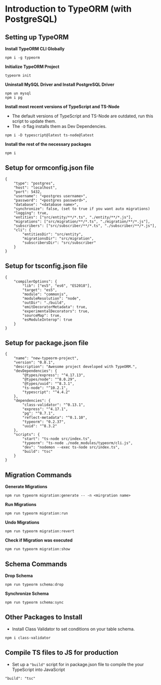 # Introduction to TypeORM (with PostgreSQL)

## Setting up TypeORM

**Install TypeORM CLI Globally**

```
npm i -g typeorm
```

**Initialize TypeORM Project**

```
typeorm init
```

**Uninstall MySQL Driver and Install PostgreSQL Driver**

```
npm un mysql
npm i pg
```

**Install most recent versions of TypeScript and TS-Node**

- The default versions of TypeScript and TS-Node are outdated, run this script to update them.
- The `-D` flag installs them as Dev Dependencies.

```
npm i -D typescript@latest ts-node@latest
```

**Install the rest of the necessary packages**

```
npm i
```

## Setup for ormconfig.json file

```
{
	"type": "postgres",
	"host": "localhost",
	"port": 5432,
	"username": "<postgres username>",
	"password": "<postgres password>",
	"database": "<database name>",
	"synchronize": false, (set to true if you want auto migrations)
	"logging": true,
	"entities": ["src/entity/**/*.ts", "./entity/**/*.js"],
	"migrations": ["src/migration/**/*.ts", "./migration/**/*.js"],
	"subscribers": ["src/subscriber/**/*.ts", "./subscriber/**/*.js"],
	"cli": {
		"entitiesDir": "src/entity",
		"migrationsDir": "src/migration",
		"subscribersDir": "src/subscriber"
	}
}

```

## Setup for tsconfig.json file

```
{
	"compilerOptions": {
		"lib": ["es5", "es6", "ES2018"],
		"target": "es5",
		"module": "commonjs",
		"moduleResolution": "node",
		"outDir": "./build",
		"emitDecoratorMetadata": true,
		"experimentalDecorators": true,
		"sourceMap": true,
		"esModuleInterop": true
	}
}
```

## Setup for package.json file

```
{
	"name": "new-typeorm-project",
	"version": "0.0.1",
	"description": "Awesome project developed with TypeORM.",
	"devDependencies": {
		"@types/express": "^4.17.13",
		"@types/node": "^8.0.29",
		"@types/uuid": "^8.3.1",
		"ts-node": "^10.2.1",
		"typescript": "^4.4.2"
	},
	"dependencies": {
		"class-validator": "^0.13.1",
		"express": "^4.17.1",
		"pg": "^8.7.1",
		"reflect-metadata": "^0.1.10",
		"typeorm": "0.2.37",
		"uuid": "^8.3.2"
	},
	"scripts": {
		"start": "ts-node src/index.ts",
		"typeorm": "ts-node ./node_modules/typeorm/cli.js",
		"dev": "nodemon --exec ts-node src/index.ts",
		"build": "tsc"
	}
}
```

## Migration Commands

**Generate Migrations**

```
npm run typeorm migration:generate -- -n <mirgration name>
```

**Run Migrations**

```
npm run typeorm migration:run
```

**Undo Migrations**

```
npm run typeorm migration:revert
```

**Check if Migration was executed**

```
npm run typeorm migration:show
```

## Schema Commands

**Drop Schema**

```
npm run typeorm schema:drop
```

**Synchronize Schema**

```
npm run typeorm schema:sync
```

## Other Packages to Install

- Install Class Validator to set conditions on your table schema.

```
npm i class-validator
```

## Compile TS files to JS for production

- Set up a `"build"` script for in package.json file to compile the your TypeScript into JavaScript

```
"build": "tsc"
```
